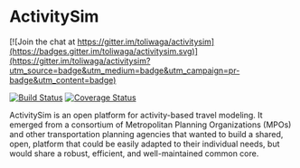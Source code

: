 ActivitySim
===========

[![Join the chat at https://gitter.im/toliwaga/activitysim](https://badges.gitter.im/toliwaga/activitysim.svg)](https://gitter.im/toliwaga/activitysim?utm_source=badge&utm_medium=badge&utm_campaign=pr-badge&utm_content=badge)

[![Build Status](https://travis-ci.org/UDST/activitysim.svg?branch=master)](https://travis-ci.org/UDST/activitysim) [![Coverage Status](https://coveralls.io/repos/UDST/activitysim/badge.png?branch=master)](https://coveralls.io/r/UDST/activitysim?branch=master)

ActivitySim is an open platform for activity-based travel modeling.  It emerged
from a consortium of Metropolitan Planning Organizations (MPOs) and other
transportation planning agencies that wanted to build a shared, open, platform
that could be easily adapted to their individual needs, but would share a
robust, efficient, and well-maintained common core.
